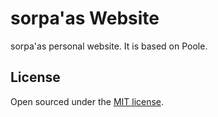 # sorpa'as Website

sorpa'as personal website. It is based on Poole.

## License

Open sourced under the [MIT license](LICENSE.md).
